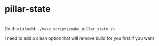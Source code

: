 # pillar-state

#
Do this to build:
`./make_scripts/make_pillar_state.sh`

I need to add a clean option that will remove build for you first if you want
